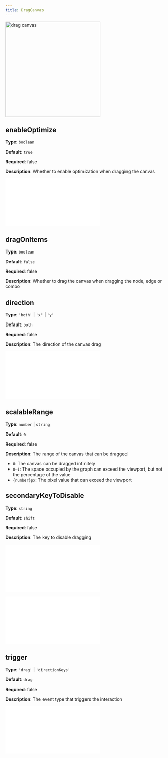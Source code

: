 ```yaml
---
title: DragCanvas
---
```


<img alt="drag canvas" src="https://mdn.alipayobjects.com/huamei_qa8qxu/afts/img/A*zG5VTJ6tPakAAAAAAAAAAAAADmJ7AQ/original" height='300'/>

## enableOptimize

**Type**: `boolean`

**Default**: `true`

**Required**: false

**Description**: Whether to enable optimization when dragging the canvas

<embed src="../../common/BehaviorEventName.en.md"></embed>

## dragOnItems

**Type**: `boolean`

**Default**: `false`

**Required**: false

**Description**: Whether to drag the canvas when dragging the node, edge or combo

## direction

**Type**: `'both'` | `'x'` | `'y'`

**Default**: `both`

**Required**: false

**Description**: The direction of the canvas drag

<embed src="../../common/BehaviorSecondaryKey.en.md"></embed>

## scalableRange

**Type**: `number` | `string`

**Default**: `0`

**Required**: false

**Description**: The range of the canvas that can be dragged

- `0`: The canvas can be dragged infinitely
- `0~1`: The space occupied by the graph can exceed the viewport, but not the percentage of the value
- `{number}px`: The pixel value that can exceed the viewport

<!-- TODO 这里需要确定下取值含义 -->

## secondaryKeyToDisable

**Type**: `string`

**Default**: `shift`

**Required**: false

**Description**: The key to disable dragging

<embed src="../../common/BehaviorShouldBegin.en.md"></embed>

<embed src="../../common/BehaviorSpeedUpKey.en.md"></embed>

## trigger

**Type**: `'drag'` | `'directionKeys'`

**Default**: `drag`

**Required**: false

**Description**: The event type that triggers the interaction

<embed src="../../common/IG6GraphEvent.en.md"></embed>
